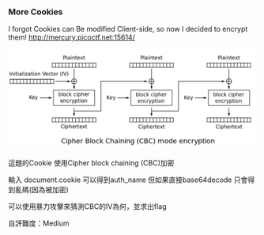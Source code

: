 ### More Cookies 
I forgot Cookies can Be modified Client-side, so now I decided to encrypt them! http://mercury.picoctf.net:15614/

![alt text](image.png)

這題的Cookie 使用Cipher block chaining (CBC)加密

輸入 document.cookie 可以得到auth_name 
但如果直接base64decode 只會得到亂碼(因為被加密)

可以使用暴力攻擊來猜測CBC的IV為何，並求出flag

自評難度：Medium

